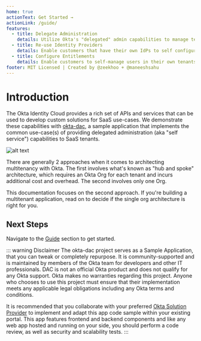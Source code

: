 ```yaml
---
home: true
actionText: Get Started →
actionLink: /guide/
features:
  - title: Delegate Administration
    details: Utilize Okta's "delegated" admin capabilities to manage tenants in a multitenant SaaS application.
  - title: Re-use Identity Providers
    details: Enable customers that have their own IdPs to self configure their tenant for IdP authentication.
  - title: Configure Entitlements
    details: Enable customers to self-manage users in their own tenants.
footer: MIT Licensed | Created by @zeekhoo + @maneeshsahu
---
```


# Introduction

The Okta Identity Cloud provides a rich set of APIs and services that can be used to develop custom solutions for SaaS use-cases. We demonstrate these capabilities with [okta-dac](https://github.com/oktadeveloper/okta-dac), a sample application that implements the common use-case(s) of providing delegated administration (aka "self service") capabilities to SaaS tenants.

![alt text](./images/saas.png)

There are generally 2 approaches when it comes to architecting multitenancy with Okta. The first involves what's known as "hub and spoke" architecture, which requires an Okta Org for each tenant and incurs additional cost and overhead. The second involves only one Org.

This documentation focuses on the second approach. If you're building a multitenant application, read on to decide if the single org architecture is right for you.

## Next Steps

Navigate to the [Guide](/guide) section to get started.

::: warning Disclaimer
The okta-dac project serves as a Sample Application, that you can tweak or completely repurpose. It is community-supported and is maintained by members of the Okta team for developers and other IT professionals. DAC is not an official Okta product and does not qualify for any Okta support. Okta makes no warranties regarding this project. Anyone who chooses to use this project must ensure that their implementation meets any applicable legal obligations including any Okta terms and conditions.

It is recommended that you collaborate with your preferred [Okta Solution Provider](https://www.okta.com/partners/meet-our-partners/?field_partner_type_tid=8101&field_solutions_target_id=6061) to implement and adapt this app code sample within your existing portal. This app features frontend and backend components and like any web app hosted and running on your side, you should perform a code review, as well as security and scalability tests.
:::
